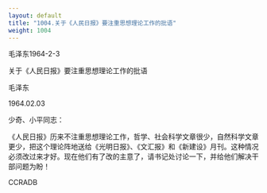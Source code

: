 ```yaml
---
layout: default
title: "1004.关于《人民日报》要注重思想理论工作的批语"
weight: 1004
---
```


毛泽东1964-2-3

关于《人民日报》要注重思想理论工作的批语

毛泽东

1964.02.03

少奇、小平同志：

《人民日报》历来不注重思想理论工作，哲学、社会科学文章很少，自然科学文章更少，把这个理论阵地送给《光明日报》、《文汇报》和《新建设》月刊。这种情况必须改过来才好。现在他们有了改的主意了，请书记处讨论一下，并给他们解决干部问题为盼！

CCRADB

